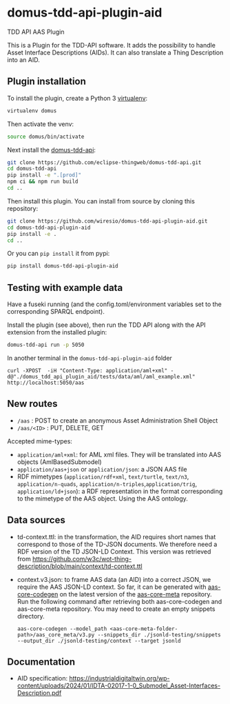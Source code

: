# domus-tdd-api-plugin-aid

TDD API AAS Plugin

This is a Plugin for the TDD-API software.
It adds the possibility to handle Asset Interface Descriptions (AIDs).
It can also translate a Thing Description into an AID.

## Plugin installation

To install the plugin, create a Python 3 [virtualenv](https://virtualenv.pypa.io/en/latest/user_guide.html):

```bash
virtualenv domus
```

Then activate the venv:

```bash
source domus/bin/activate
```

Next install the [domus-tdd-api](https://github.com/eclipse-thingweb/domus-tdd-api):

```bash
git clone https://github.com/eclipse-thingweb/domus-tdd-api.git
cd domus-tdd-api
pip install -e ".[prod]"
npm ci && npm run build
cd ..
```

Then install this plugin. You can install from source by cloning this repository:

```bash
git clone https://github.com/wiresio/domus-tdd-api-plugin-aid.git
cd domus-tdd-api-plugin-aid
pip install -e .
cd ..
```

Or you can `pip install` it from pypi:

```bash
pip install domus-tdd-api-plugin-aid
```

## Testing with example data

Have a fuseki running (and the config.toml/environment variables set to the corresponding SPARQL endpoint).

Install the plugin (see above), then run the TDD API along with the API extension from the installed plugin:

```bash
domus-tdd-api run -p 5050
```

In another terminal in the `domus-tdd-api-plugin-aid` folder

```
curl -XPOST  -iH "Content-Type: application/aml+xml" -d@"./domus_tdd_api_plugin_aid/tests/data/aml/aml_example.xml" http://localhost:5050/aas

```

## New routes

- `/aas` : POST to create an anonymous Asset Administration Shell Object
- `/aas/<ID>` : PUT, DELETE, GET

Accepted mime-types:

- `application/aml+xml`: for AML xml files. They will be translated into AAS objects (AmlBasedSubmodel)
- `application/aas+json` or `application/json`: a JSON AAS file
- RDF mimetypes (`application/rdf+xml`, `text/turtle`, `text/n3`, `application/n-quads`, `application/n-triples`,`application/trig`, `application/ld+json`): a RDF representation in the format corresponding to the mimetype of the AAS object. Using the AAS ontology.

## Data sources

- td-context.ttl: in the transformation, the AID requires short names that
  correspond to those of the TD-JSON documents. We therefore need a RDF version
  of the TD JSON-LD Context.
  This version was retrieved from https://github.com/w3c/wot-thing-description/blob/main/context/td-context.ttl

- context.v3.json: to frame AAS data (an AID) into a correct JSON, we require the
  AAS JSON-LD context. So far, it can be generated with [aas-core-codegen](https://github.com/aas-core-works/aas-core-codegen/tree/main)
  on the latest version of the [aas-core-meta](https://github.com/aas-core-works/aas-core-meta/) repository.
  Run the following command after retrieving both aas-core-codegen and aas-core-meta repository.
  You may need to create an empty snippets directory.

  ```
  aas-core-codegen --model_path <aas-core-meta-folder-path>/aas_core_meta/v3.py --snippets_dir ./jsonld-testing/snippets --output_dir ./jsonld-testing/context --target jsonld

  ```

## Documentation

- AID specification: https://industrialdigitaltwin.org/wp-content/uploads/2024/01/IDTA-02017-1-0_Submodel_Asset-Interfaces-Description.pdf
